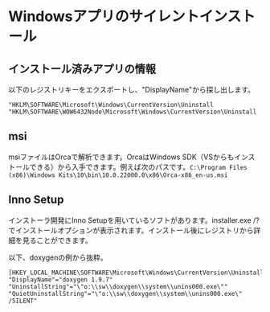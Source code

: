 # Windowsアプリのサイレントインストール

## インストール済みアプリの情報

以下のレジストリキーをエクスポートし、"DisplayName"から探し出します。

```text
"HKLM\SOFTWARE\Microsoft\Windows\CurrentVersion\Uninstall
"HKLM\SOFTWARE\WOW6432Node\Microsoft\Windows\CurrentVersion\Uninstall
```

## msi

msiファイルはOrcaで解析できます。OrcaはWindows SDK（VSからもインストールできる）から入手できます。例えば次のパスです。```C:\Program Files (x86)\Windows Kits\10\bin\10.0.22000.0\x86\Orca-x86_en-us.msi```

## Inno Setup

インストーラ開発にInno Setupを用いているソフトがあります。installer.exe /?でインストールオプションが表示されます。インストール後にレジストリから詳細を見ることができます。

以下、doxygenの例から抜粋。

```text
[HKEY_LOCAL_MACHINE\SOFTWARE\Microsoft\Windows\CurrentVersion\Uninstall\doxygen_is1]
"DisplayName"="doxygen 1.9.7"
"UninstallString"="\"o:\\sw\\doxygen\\system\\unins000.exe\""
"QuietUninstallString"="\"o:\\sw\\doxygen\\system\\unins000.exe\" /SILENT"
```
